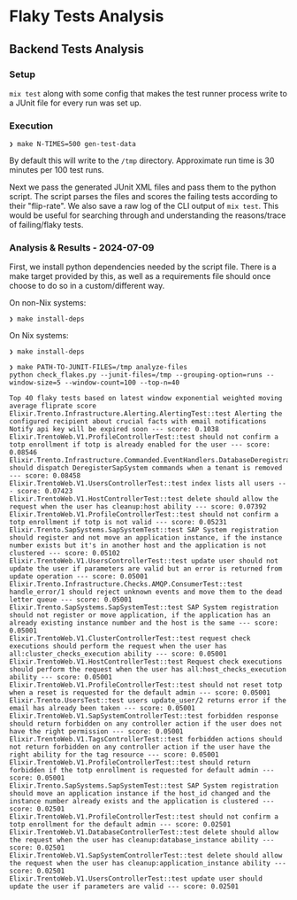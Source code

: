 # Flaky Tests Analysis

## Backend Tests Analysis

###  Setup

`mix test` along with some config that makes the test runner process write to a JUnit file for every run was set up. 


### Execution 

```
❯ make N-TIMES=500 gen-test-data
```
By default this will write to the `/tmp` directory. Approximate run time is 30 minutes per 100 test runs.

Next we pass the generated JUnit XML files and pass them to the python script.
The script parses the files and scores the failing tests according to their "flip-rate".
We also save a raw log of the CLI output of `mix test`. This would be useful for searching through 
and understanding the reasons/trace of failing/flaky tests.

### Analysis & Results - 2024-07-09

First, we install python dependencies needed by the script file.
There is a make target provided by this, as well as a requirements file should once choose to do so in a custom/different way.

On non-Nix systems:
```
❯ make install-deps
```

On Nix systems:
```
❯ make install-deps
```

```
❯ make PATH-TO-JUNIT-FILES=/tmp analyze-files
python check_flakes.py --junit-files=/tmp --grouping-option=runs --window-size=5 --window-count=100 --top-n=40

Top 40 flaky tests based on latest window exponential weighted moving average fliprate score
Elixir.Trento.Infrastructure.Alerting.AlertingTest::test Alerting the configured recipient about crucial facts with email notifications Notify api key will be expired soon --- score: 0.1038
Elixir.TrentoWeb.V1.ProfileControllerTest::test should not confirm a totp enrollment if totp is already enabled for the user --- score: 0.08546
Elixir.Trento.Infrastructure.Commanded.EventHandlers.DatabaseDeregistrationEventHandlerTest::test should dispatch DeregisterSapSystem commands when a tenant is removed --- score: 0.08458
Elixir.TrentoWeb.V1.UsersControllerTest::test index lists all users --- score: 0.07423
Elixir.TrentoWeb.V1.HostControllerTest::test delete should allow the request when the user has cleanup:host ability --- score: 0.07392
Elixir.TrentoWeb.V1.ProfileControllerTest::test should not confirm a totp enrollment if totp is not valid --- score: 0.05231
Elixir.Trento.SapSystems.SapSystemTest::test SAP System registration should register and not move an application instance, if the instance number exists but it's in another host and the application is not clustered --- score: 0.05102
Elixir.TrentoWeb.V1.UsersControllerTest::test update user should not update the user if parameters are valid but an error is returned from update operation --- score: 0.05001
Elixir.Trento.Infrastructure.Checks.AMQP.ConsumerTest::test handle_error/1 should reject unknown events and move them to the dead letter queue --- score: 0.05001
Elixir.Trento.SapSystems.SapSystemTest::test SAP System registration should not register or move application, if the application has an already existing instance number and the host is the same --- score: 0.05001
Elixir.TrentoWeb.V1.ClusterControllerTest::test request check executions should perform the request when the user has all:cluster_checks_execution ability --- score: 0.05001
Elixir.TrentoWeb.V1.HostControllerTest::test Request check executions should perform the request when the user has all:host_checks_execution ability --- score: 0.05001
Elixir.TrentoWeb.V1.ProfileControllerTest::test should not reset totp when a reset is requested for the default admin --- score: 0.05001
Elixir.Trento.UsersTest::test users update_user/2 returns error if the email has already been taken --- score: 0.05001
Elixir.TrentoWeb.V1.SapSystemControllerTest::test forbidden response should return forbidden on any controller action if the user does not have the right permission --- score: 0.05001
Elixir.TrentoWeb.V1.TagsControllerTest::test forbidden actions should not return forbidden on any controller action if the user have the right ability for the tag resource --- score: 0.05001
Elixir.TrentoWeb.V1.ProfileControllerTest::test should return forbidden if the totp enrollment is requested for default admin --- score: 0.05001
Elixir.Trento.SapSystems.SapSystemTest::test SAP System registration should move an application instance if the host_id changed and the instance number already exists and the application is clustered --- score: 0.02501
Elixir.TrentoWeb.V1.ProfileControllerTest::test should not confirm a totp enrollment for the default admin --- score: 0.02501
Elixir.TrentoWeb.V1.DatabaseControllerTest::test delete should allow the request when the user has cleanup:database_instance ability --- score: 0.02501
Elixir.TrentoWeb.V1.SapSystemControllerTest::test delete should allow the request when the user has cleanup:application_instance ability --- score: 0.02501
Elixir.TrentoWeb.V1.UsersControllerTest::test update user should update the user if parameters are valid --- score: 0.02501
```
